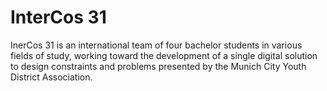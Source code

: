 # InterCos 31

InerCos 31 is an international team of four bachelor students in various fields of study, working toward the development of a single digital solution to design constraints and problems presented by the Munich City Youth District Association.
